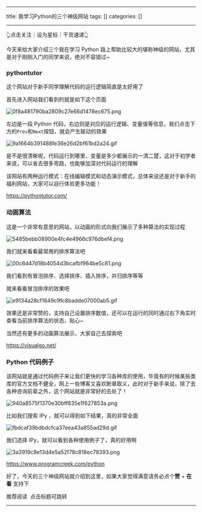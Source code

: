 
--- 
title:  我学习Python的三个神级网站 
tags: []
categories: [] 

---
👆点击关注｜设为星标｜干货速递👆

今天来给大家介绍三个我在学习 Python 路上帮助比较大的堪称神级的网站，尤其是对于刚刚入门的同学来说，绝对不容错过~

### pythontutor 

这个网站对于新手同学理解代码的运行逻辑简直是太好用了

首先进入网站我们看到的就是如下这个页面

<img src="https://img-blog.csdnimg.cn/img_convert/0f8a481790ba2809c27e66d1478ec675.png" alt="0f8a481790ba2809c27e66d1478ec675.png">

左边是一段 Python 代码，右边则是对应的运行逻辑、变量值等信息，我们点击下方的`Prev`和`Next`按钮，就会产生联动的效果

<img src="https://img-blog.csdnimg.cn/img_convert/9a1664b391488fe36e26d2bf61bd2a24.gif" alt="9a1664b391488fe36e26d2bf61bd2a24.gif">

是不是很清晰呢，代码运行到哪里、变量是多少都展示的一清二楚，这对于初学者来说，可以省去很多弯路，也能够加深对代码运行的理解

该网站有两种运行模式：在线编辑模式和动态演示模式，总体来说还是对于新手的福利网站，大家可以自行体验更多功能！

>  
  https://pythontutor.com/ 
 

### 动画算法 

这是一个非常有意思的网站，以动画的形式向我们展示了多种算法的实现过程

<img src="https://img-blog.csdnimg.cn/img_convert/5485bebb08900e4fc4e4966c976dbef4.png" alt="5485bebb08900e4fc4e4966c976dbef4.png">

我们就来看看最常用的排序算法吧

<img src="https://img-blog.csdnimg.cn/img_convert/00c6d47d18b4054d3bcafbf964be5c81.png" alt="00c6d47d18b4054d3bcafbf964be5c81.png">

我们看到有冒泡排序、选择排序、插入排序，并归排序等等

就来看看冒泡排序的效果吧

<img src="https://img-blog.csdnimg.cn/img_convert/e9134a28cf1649c9fc8badde07000ab5.gif" alt="e9134a28cf1649c9fc8badde07000ab5.gif">

效果还是非常赞的，支持自己设置排序数值，还可以在运行的同时通过右下角实时查看当前排序算法的状态，贴心~

当然还有更多的动画算法展示，大家自己去探索吧

>  
  https://visualgo.net/ 
 

### Python 代码例子 

该网站就是通过代码例子来让我们更快的学习各种库的使用，毕竟有的时候某些类库的官方文档不健全，网上一些博客又喜欢断章取义，此时对于新手来说，除了去各种咨询前辈之外，这个网站就是非常好的去处了！

<img src="https://img-blog.csdnimg.cn/img_convert/940a8575f1370e30bff835e1f627853a.png" alt="940a8575f1370e30bff835e1f627853a.png">

比如我们搜索 IPy ，就可以得到如下结果，真的非常全面

<img src="https://img-blog.csdnimg.cn/img_convert/fbdcaf39bdbdcfca37eea43a855ad29d.gif" alt="fbdcaf39bdbdcfca37eea43a855ad29d.gif">

我们选择 IPy，就可以看到各种使用例子了，真的好用啊

<img src="https://img-blog.csdnimg.cn/img_convert/3a3919c8e13d4e5a52f78c818ec78393.png" alt="3a3919c8e13d4e5a52f78c818ec78393.png">

>  
  https://www.programcreek.com/python 
 

好了，今天的三个神级网站就介绍到这里，如果大家觉得满意请务必点个**赞** + **在看** 支持下

推荐阅读  点击标题可跳转
- - - - - - - - - 